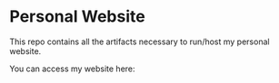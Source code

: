 # Personal Website
This repo contains all the artifacts necessary to run/host my personal website.

You can access my website here: 
